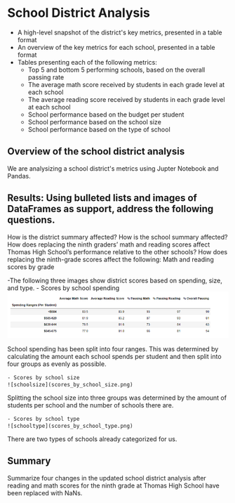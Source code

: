 # School District Analysis
- A high-level snapshot of the district's key metrics, presented in a table format
- An overview of the key metrics for each school, presented in a table format
- Tables presenting each of the following metrics:
    - Top 5 and bottom 5 performing schools, based on the overall passing rate
    - The average math score received by students in each grade level at each school
    - The average reading score received by students in each grade level at each school
    - School performance based on the budget per student
    - School performance based on the school size 
    - School performance based on the type of school
## Overview of the school district analysis
We are analysizing a school district's metrics using Jupter Notebook and Pandas.

## Results: Using bulleted lists and images of DataFrames as support, address the following questions.

How is the district summary affected?
How is the school summary affected?
How does replacing the ninth graders’ math and reading scores affect Thomas High School’s performance relative to the other schools?
How does replacing the ninth-grade scores affect the following:
Math and reading scores by grade

-The following three images show district scores based on spending, size, and type. 
    - Scores by school spending
    ![schoolspending](scores_by_school_spending.png)
    
School spending has been split into four ranges. This was determined by calculating the amount each school spends per student and then split into four groups as evenly as possible. 
    
    - Scores by school size
    ![schoolsize](scores_by_school_size.png)
    
Splitting the school size into three groups was determined by the amount of students per school and the number of schools there are. 
    
    - Scores by school type
    ![schooltype](scores_by_school_type.png)
    
There are two types of schools already categorized for us. 
    
## Summary
Summarize four changes in the updated school district analysis after reading and math scores for the ninth grade at Thomas High School have been replaced with NaNs.
